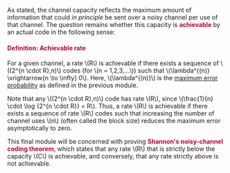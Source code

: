 <p>As stated, the channel capacity reflects the maximum amount of information that could <i>in principle</i> be sent over a noisy channel per use of that channel. The question remains whether this capacity is <span style="color: #bc0031;"><strong>achievable</strong></span> by an actual code in the following sense:</p>
<div class="content-box pad-box-mini border border-trbl border-round">
<h4 style="color: #bc0031;"><strong>Definition: Achievable rate</strong></h4>
For a given channel, a rate \(R\) is achievable if there exists a sequence of \((2^{n \cdot R},n)\) codes (for \(n = 1,2,3,...\)) such that \(\lambda^{(n)} \xrightarrow{n \to \infty} 0\). Here, \(\lambda^{(n)}\) is the <a title="Definitions: Code, Rate, and Error Probability" href="https://canvas.uva.nl/courses/2205/pages/definitions-code-rate-and-error-probability" data-api-endpoint="https://canvas.uva.nl/api/v1/courses/2205/pages/definitions-code-rate-and-error-probability" data-api-returntype="Page">maximum error probability</a> as defined in the previous module.</div>
<p>Note that any \((2^{n \cdot R},n)\) code has rate \(R\), since \(\frac{1}{n} \cdot \log {2^{n \cdot R}} = R\). Thus, a rate \(R\) is achievable if there exists a sequence of rate \(R\) codes such that increasing the number of channel uses \(n\) (often called the block size) reduces the maximum error asymptotically to zero.</p>
<p>This final module will be concerned with proving <span style="color: #bc0031;"><strong>Shannon's noisy-channel coding theorem</strong></span>, which states that any rate \(R\) that is strictly below the capacity \(C\) is achievable, and conversely, that any rate strictly above is not achievable.</p>